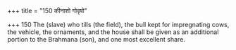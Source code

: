 +++
title = "150 कीनाशो गोवृषो"

+++
150	The (slave) who tills (the field), the bull kept for impregnating cows, the vehicle, the ornaments, and the house shall be given as an additional portion to the Brahmana (son), and one most excellent share.